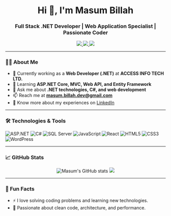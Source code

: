 <h1 align="center">Hi 👋, I'm Masum Billah</h1>
<h3 align="center">Full Stack .NET Developer | Web Application Specialist | Passionate Coder</h3>

<p align="center">
  <a href="mailto:masum.billah.dev@gmail.com">
    <img src="https://img.shields.io/badge/Email-masum.billah.dev@gmail.com-red?style=flat-square&logo=gmail" />
  </a>
  <a href="https://www.linkedin.com/in/masum1277741">
    <img src="https://img.shields.io/badge/LinkedIn-masum1277741-blue?style=flat-square&logo=linkedin" />
  </a>
  <a href="https://github.com/masum1277741">
    <img src="https://img.shields.io/github/followers/masum1277741?label=Follow&style=social" />
  </a>
</p>

---

### 👨‍💻 About Me

- 🔭 Currently working as a **Web Developer (.NET)** at **ACCESS INFO TECH LTD.**
- 🌱 Learning **ASP.NET Core, MVC, Web API, and Entity Framework**
- 💬 Ask me about **.NET technologies, C#, and web development**
- 📫 Reach me at **masum.billah.dev@gmail.com**
- 📄 Know more about my experiences on [LinkedIn](https://www.linkedin.com/in/masum1277741)

---

### 🛠️ Technologies & Tools

![ASP.NET](https://img.shields.io/badge/-ASP.NET-5C2D91?style=flat&logo=.net&logoColor=white)
![C#](https://img.shields.io/badge/-C%23-239120?style=flat&logo=c-sharp&logoColor=white)
![SQL Server](https://img.shields.io/badge/-SQL%20Server-CC2927?style=flat&logo=microsoft-sql-server&logoColor=white)
![JavaScript](https://img.shields.io/badge/-JavaScript-F7DF1E?style=flat&logo=javascript&logoColor=black)
![React](https://img.shields.io/badge/-React-20232A?style=flat&logo=react&logoColor=61DAFB)
![HTML5](https://img.shields.io/badge/-HTML5-E34F26?style=flat&logo=html5&logoColor=white)
![CSS3](https://img.shields.io/badge/-CSS3-1572B6?style=flat&logo=css3&logoColor=white)
![WordPress](https://img.shields.io/badge/-WordPress-21759B?style=flat&logo=wordpress&logoColor=white)

---

### 📈 GitHub Stats

<p align="center">
  <img src="https://github-readme-stats.vercel.app/api?username=masum1277741&show_icons=true&theme=radical" alt="Masum's GitHub stats" />
  <img src="https://github-readme-stats.vercel.app/api/top-langs/?username=masum1277741&layout=compact&theme=radical" />
</p>

---

### 🧩 Fun Facts

- ⚡ I love solving coding problems and learning new technologies.
- 🧠 Passionate about clean code, architecture, and performance.
